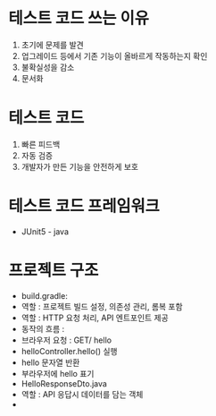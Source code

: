 # 테스트 코드 쓰는 이유
1. 초기에 문제를 발견
2. 업그레이드 등에서 기존 기능이 올바르게 작동하는지 확인
3. 불확실성을 감소
4. 문서화

# 테스트 코드
1. 빠른 피드백
2. 자동 검증
3. 개발자가 만든 기능을 안전하게 보호

# 테스트 코드 프레임워크
- JUnit5 - java

# 프로젝트 구조
- build.gradle:
- 역할 : 프로젝트 빌드 설정, 의존성 관리, 롬복 포함
- 역할 : HTTP 요청 처리, API 엔트포인트 제공
- 동작의 흐름 : 
- 브라우저 요청 : GET/ hello
- helloController.hello() 실행
- hello 문자열 반환
- 부라우저에 hello 표기
- HelloResponseDto.java
- 역할 : API 응답시 데이터를 담는 객체
- 